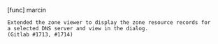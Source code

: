 [func] marcin

    Extended the zone viewer to display the zone resource records for
    a selected DNS server and view in the dialog.
    (Gitlab #1713, #1714)
